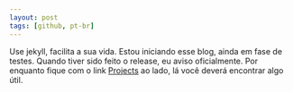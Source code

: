 ```yaml
---
layout: post
tags: [github, pt-br]
---
```

Use jekyll, facilita a sua vida.
Estou iniciando esse blog, ainda em fase de testes. Quando tiver sido feito o
release, eu aviso oficialmente.
Por enquanto fique com o link [Projects](http://stockrt.github.com/projects)
ao lado, lá você deverá encontrar algo útil.
